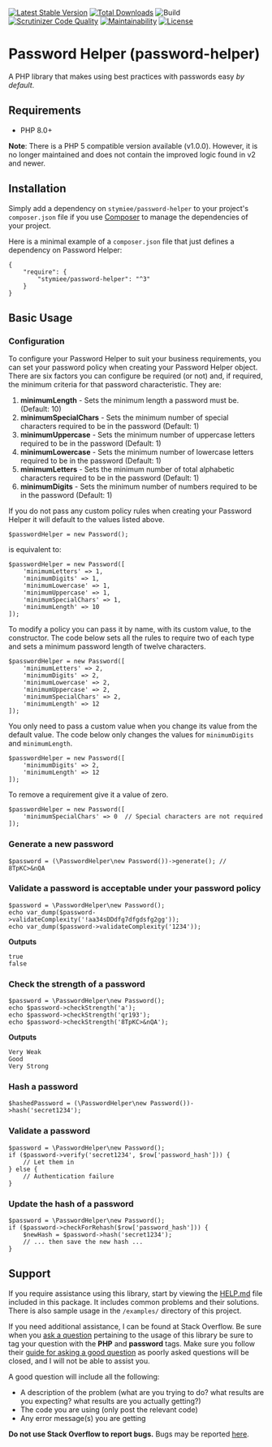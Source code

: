 [![Latest Stable Version](https://poser.pugx.org/stymiee/password-helper/v/stable.svg)](https://packagist.org/packages/stymiee/password-helper)
[![Total Downloads](https://poser.pugx.org/stymiee/password-helper/downloads)](https://packagist.org/packages/stymiee/password-helper)
![Build](https://github.com/stymiee/password-helper/actions/workflows/php.yml/badge.svg)
[![Scrutinizer Code Quality](https://scrutinizer-ci.com/g/stymiee/password-helper/badges/quality-score.png?b=master)](https://scrutinizer-ci.com/g/stymiee/password-helper/?branch=master)
[![Maintainability](https://api.codeclimate.com/v1/badges/3b45bd94f090378ac5c6/maintainability)](https://codeclimate.com/github/stymiee/password-helper/maintainability)
[![License](https://poser.pugx.org/stymiee/password-helper/license)](https://packagist.org/packages/stymiee/password-helper)

# Password Helper (password-helper)

A PHP library that makes using best practices with passwords easy _by default_.

## Requirements

- PHP 8.0+ 

**Note**: There is a PHP 5 compatible version available (v1.0.0). However, it is no longer maintained and does not contain the improved logic found in v2 and newer.

## Installation

Simply add a dependency on `stymiee/password-helper` to your project's `composer.json` file if you 
use [Composer](http://getcomposer.org/) to manage the dependencies of your project.

Here is a minimal example of a `composer.json` file that just defines a dependency on Password Helper:

    {
        "require": {
            "stymiee/password-helper": "^3"
        }
    }

## Basic Usage

### Configuration

To configure your Password Helper to suit your business requirements, you can set your password policy when 
creating your Password Helper object. There are six factors you can configure be required (or not) and, if required, 
the minimum criteria for that password characteristic. They are:
    
1. **minimumLength** - Sets the minimum length a password must be. (Default: 10)
2. **minimumSpecialChars** - Sets the minimum number of special characters required to be in the password (Default: 1)
3. **minimumUppercase** - Sets the minimum number of uppercase letters required to be in the password (Default: 1)
4. **minimumLowercase** - Sets the minimum number of lowercase letters required to be in the password (Default: 1)
5. **minimumLetters** - Sets the minimum number of total alphabetic characters required to be in the password (Default: 1)
6. **minimumDigits** - Sets the minimum number of numbers required to be in the password (Default: 1)

If you do not pass any custom policy rules when creating your Password Helper it will default to the values listed above.

    $passwordHelper = new Password();
    
is equivalent to:

    $passwordHelper = new Password([
        'minimumLetters' => 1,
        'minimumDigits' => 1,
        'minimumLowercase' => 1,
        'minimumUppercase' => 1,
        'minimumSpecialChars' => 1,
        'minimumLength' => 10 
    ]);

To modify a policy you can pass it by name, with its custom value, to the constructor. The code below sets all the 
rules to require two of each type and sets a minimum password length of twelve characters.

    $passwordHelper = new Password([
        'minimumLetters' => 2,
        'minimumDigits' => 2,
        'minimumLowercase' => 2,
        'minimumUppercase' => 2,
        'minimumSpecialChars' => 2,
        'minimumLength' => 12 
    ]);
    
You only need to pass a custom value when you change its value from the default value. The code below only changes the
values for `minimumDigits` and `minimumLength`.
    
    $passwordHelper = new Password([
        'minimumDigits' => 2,
        'minimumLength' => 12 
    ]);
    
To remove a requirement give it a value of zero.
    
    $passwordHelper = new Password([
        'minimumSpecialChars' => 0  // Special characters are not required
    ]);
        
### Generate a new password

    $password = (\PasswordHelper\new Password())->generate(); // 8TpKC>&nQA

### Validate a password is acceptable under your password policy

    $password = \PasswordHelper\new Password();
    echo var_dump($password->validateComplexity('!aa34sDDdfg7dfgdsfg2gg'));
    echo var_dump($password->validateComplexity('1234'));
    
**Outputs**

    true
    false    

### Check the strength of a password

    $password = \PasswordHelper\new Password();
    echo $password->checkStrength('a');
    echo $password->checkStrength('qr193');
    echo $password->checkStrength('8TpKC>&nQA');

**Outputs**

    Very Weak
    Good
    Very Strong

### Hash a password

    $hashedPassword = (\PasswordHelper\new Password())->hash('secret1234');

### Validate a password

    $password = \PasswordHelper\new Password();
    if ($password->verify('secret1234', $row['password_hash'])) {
        // Let them in
    } else {
        // Authentication failure
    }   

### Update the hash of a password

    $password = \PasswordHelper\new Password();
    if ($password->checkForRehash($row['password_hash'])) {
        $newHash = $password->hash('secret1234');
        // ... then save the new hash ...
    }

## Support

If you require assistance using this library, start by viewing the [HELP.md](HELP.md) file included in this package. It 
includes common problems and their solutions. There is also sample usage in the `/examples/` directory of this project.

If you need additional assistance, I can be found at Stack Overflow. Be sure when you
[ask a question](http://stackoverflow.com/questions/ask?tags=php,password) pertaining to the usage of
this library be sure to tag your question with the **PHP** and **password** tags. Make sure you follow their
[guide for asking a good question](http://stackoverflow.com/help/how-to-ask) as poorly asked questions will be closed, 
and I will not be able to assist you.

A good question will include all the following:
- A description of the problem (what are you trying to do? what results are you expecting? what results are you actually getting?)
- The code you are using (only post the relevant code)
- Any error message(s) you are getting

**Do not use Stack Overflow to report bugs.** Bugs may be reported [here](https://github.com/stymiee/password-helper/issues/new).
